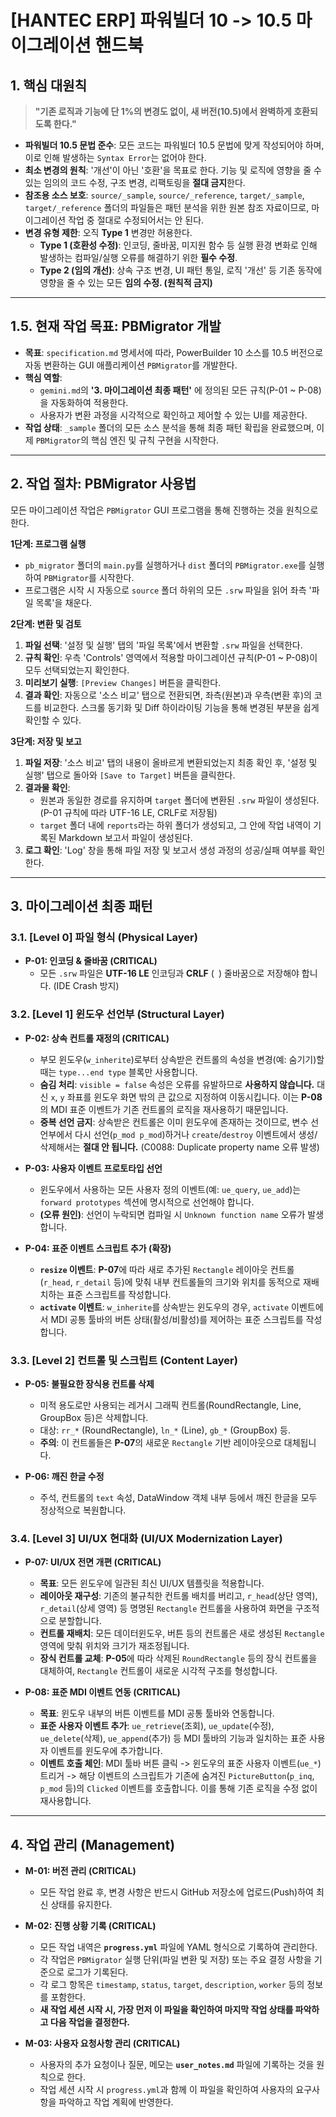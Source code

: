 # [HANTEC ERP] 파워빌더 10 -> 10.5 마이그레이션 핸드북

## 1. 핵심 대원칙

> **"기존 로직과 기능에 단 1%의 변경도 없이, 새 버전(10.5)에서 완벽하게 호환되도록 한다."**

- **파워빌더 10.5 문법 준수**: 모든 코드는 파워빌더 10.5 문법에 맞게 작성되어야 하며, 이로 인해 발생하는 `Syntax Error`는 없어야 한다.
- **최소 변경의 원칙**: '개선'이 아닌 '호환'을 목표로 한다. 기능 및 로직에 영향을 줄 수 있는 임의의 코드 수정, 구조 변경, 리팩토링을 **절대 금지**한다.
- **참조용 소스 보호**: `source/_sample`, `source/_reference`, `target/_sample`, `target/_reference` 폴더의 파일들은 패턴 분석을 위한 원본 참조 자료이므로, 마이그레이션 작업 중 절대로 수정되어서는 안 된다.
- **변경 유형 제한**: 오직 **Type 1** 변경만 허용한다.
    - **Type 1 (호환성 수정)**: 인코딩, 줄바꿈, 미지원 함수 등 실행 환경 변화로 인해 발생하는 컴파일/실행 오류를 해결하기 위한 **필수 수정**.
    - **Type 2 (임의 개선)**: 상속 구조 변경, UI 패턴 통일, 로직 '개선' 등 기존 동작에 영향을 줄 수 있는 모든 **임의 수정. (원칙적 금지)**

---

## 1.5. 현재 작업 목표: PBMigrator 개발

- **목표**: `specification.md` 명세서에 따라, PowerBuilder 10 소스를 10.5 버전으로 자동 변환하는 GUI 애플리케이션 `PBMigrator`를 개발한다.
- **핵심 역할**:
    - `gemini.md`의 **'3. 마이그레이션 최종 패턴'** 에 정의된 모든 규칙(P-01 ~ P-08)을 자동화하여 적용한다.
    - 사용자가 변환 과정을 시각적으로 확인하고 제어할 수 있는 UI를 제공한다.
- **작업 상태**: `_sample` 폴더의 모든 소스 분석을 통해 최종 패턴 확립을 완료했으며, 이제 `PBMigrator`의 핵심 엔진 및 규칙 구현을 시작한다.

---

## 2. 작업 절차: PBMigrator 사용법

모든 마이그레이션 작업은 `PBMigrator` GUI 프로그램을 통해 진행하는 것을 원칙으로 한다.

**1단계: 프로그램 실행**
- `pb_migrator` 폴더의 `main.py`를 실행하거나 `dist` 폴더의 `PBMigrator.exe`를 실행하여 `PBMigrator`를 시작한다.
- 프로그램은 시작 시 자동으로 `source` 폴더 하위의 모든 `.srw` 파일을 읽어 좌측 '파일 목록'을 채운다.

**2단계: 변환 및 검토**
1.  **파일 선택**: '설정 및 실행' 탭의 '파일 목록'에서 변환할 `.srw` 파일을 선택한다.
2.  **규칙 확인**: 우측 'Controls' 영역에서 적용할 마이그레이션 규칙(P-01 ~ P-08)이 모두 선택되었는지 확인한다.
3.  **미리보기 실행**: `[Preview Changes]` 버튼을 클릭한다.
4.  **결과 확인**: 자동으로 '소스 비교' 탭으로 전환되면, 좌측(원본)과 우측(변환 후)의 코드를 비교한다. 스크롤 동기화 및 Diff 하이라이팅 기능을 통해 변경된 부분을 쉽게 확인할 수 있다.

**3단계: 저장 및 보고**
1.  **파일 저장**: '소스 비교' 탭의 내용이 올바르게 변환되었는지 최종 확인 후, '설정 및 실행' 탭으로 돌아와 `[Save to Target]` 버튼을 클릭한다.
2.  **결과물 확인**:
    - 원본과 동일한 경로를 유지하며 `target` 폴더에 변환된 `.srw` 파일이 생성된다. (P-01 규칙에 따라 UTF-16 LE, CRLF로 저장됨)
    - `target` 폴더 내에 `reports`라는 하위 폴더가 생성되고, 그 안에 작업 내역이 기록된 Markdown 보고서 파일이 생성된다.
3.  **로그 확인**: 'Log' 창을 통해 파일 저장 및 보고서 생성 과정의 성공/실패 여부를 확인한다.

---

## 3. 마이그레이션 최종 패턴

### 3.1. [Level 0] 파일 형식 (Physical Layer)
- **P-01: 인코딩 & 줄바꿈 (CRITICAL)**
    - 모든 `.srw` 파일은 **UTF-16 LE** 인코딩과 **CRLF** (`
`) 줄바꿈으로 저장해야 합니다. (IDE Crash 방지)

### 3.2. [Level 1] 윈도우 선언부 (Structural Layer)
- **P-02: 상속 컨트롤 재정의 (CRITICAL)**
    - 부모 윈도우(`w_inherite`)로부터 상속받은 컨트롤의 속성을 변경(예: 숨기기)할 때는 `type...end type` 블록만 사용합니다.
    - **숨김 처리**: `visible = false` 속성은 오류를 유발하므로 **사용하지 않습니다.** 대신 `x`, `y` 좌표를 윈도우 화면 밖의 큰 값으로 지정하여 이동시킵니다. 이는 **P-08**의 MDI 표준 이벤트가 기존 컨트롤의 로직을 재사용하기 때문입니다.
    - **중복 선언 금지**: 상속받은 컨트롤은 이미 윈도우에 존재하는 것이므로, 변수 선언부에서 다시 선언(`p_mod p_mod`)하거나 `create`/`destroy` 이벤트에서 생성/삭제해서는 **절대 안 됩니다.** (C0088: Duplicate property name 오류 발생)

- **P-03: 사용자 이벤트 프로토타입 선언**
    - 윈도우에서 사용하는 모든 사용자 정의 이벤트(예: `ue_query`, `ue_add`)는 `forward prototypes` 섹션에 명시적으로 선언해야 합니다.
    - **(오류 원인)**: 선언이 누락되면 컴파일 시 `Unknown function name` 오류가 발생합니다.

- **P-04: 표준 이벤트 스크립트 추가 (확장)**
    - **`resize` 이벤트**: **P-07**에 따라 새로 추가된 `Rectangle` 레이아웃 컨트롤(`r_head`, `r_detail` 등)에 맞춰 내부 컨트롤들의 크기와 위치를 동적으로 재배치하는 표준 스크립트를 작성합니다.
    - **`activate` 이벤트**: `w_inherite`를 상속받는 윈도우의 경우, `activate` 이벤트에서 MDI 공통 툴바의 버튼 상태(활성/비활성)를 제어하는 표준 스크립트를 작성합니다.

### 3.3. [Level 2] 컨트롤 및 스크립트 (Content Layer)
- **P-05: 불필요한 장식용 컨트롤 삭제**
    - 미적 용도로만 사용되는 레거시 그래픽 컨트롤(RoundRectangle, Line, GroupBox 등)은 삭제합니다.
    - 대상: `rr_*` (RoundRectangle), `ln_*` (Line), `gb_*` (GroupBox) 등.
    - **주의**: 이 컨트롤들은 **P-07**의 새로운 `Rectangle` 기반 레이아웃으로 대체됩니다.

- **P-06: 깨진 한글 수정**
    - 주석, 컨트롤의 `text` 속성, DataWindow 객체 내부 등에서 깨진 한글을 모두 정상적으로 복원합니다.

### 3.4. [Level 3] UI/UX 현대화 (UI/UX Modernization Layer)
- **P-07: UI/UX 전면 개편 (CRITICAL)**
    - **목표**: 모든 윈도우에 일관된 최신 UI/UX 템플릿을 적용합니다.
    - **레이아웃 재구성**: 기존의 불규칙한 컨트롤 배치를 버리고, `r_head`(상단 영역), `r_detail`(상세 영역) 등 명명된 `Rectangle` 컨트롤을 사용하여 화면을 구조적으로 분할합니다.
    - **컨트롤 재배치**: 모든 데이터윈도우, 버튼 등의 컨트롤은 새로 생성된 `Rectangle` 영역에 맞춰 위치와 크기가 재조정됩니다.
    - **장식 컨트롤 교체**: **P-05**에 따라 삭제된 `RoundRectangle` 등의 장식 컨트롤을 대체하여, `Rectangle` 컨트롤이 새로운 시각적 구조를 형성합니다.

- **P-08: 표준 MDI 이벤트 연동 (CRITICAL)**
    - **목표**: 윈도우 내부의 버튼 이벤트를 MDI 공통 툴바와 연동합니다.
    - **표준 사용자 이벤트 추가**: `ue_retrieve`(조회), `ue_update`(수정), `ue_delete`(삭제), `ue_append`(추가) 등 MDI 툴바의 기능과 일치하는 표준 사용자 이벤트를 윈도우에 추가합니다.
    - **이벤트 호출 체인**: MDI 툴바 버튼 클릭 -> 윈도우의 표준 사용자 이벤트(`ue_*`) 트리거 -> 해당 이벤트의 스크립트가 기존에 숨겨진 `PictureButton`(`p_inq`, `p_mod` 등)의 `Clicked` 이벤트를 호출합니다. 이를 통해 기존 로직을 수정 없이 재사용합니다.

---

## 4. 작업 관리 (Management)

- **M-01: 버전 관리 (CRITICAL)**
    - 모든 작업 완료 후, 변경 사항은 반드시 GitHub 저장소에 업로드(Push)하여 최신 상태를 유지한다.

- **M-02: 진행 상황 기록 (CRITICAL)**
    - 모든 작업 내역은 **`progress.yml`** 파일에 YAML 형식으로 기록하여 관리한다.
    - 각 작업은 `PBMigrator` 실행 단위(파일 변환 및 저장) 또는 주요 결정 사항을 기준으로 로그가 기록된다.
    - 각 로그 항목은 `timestamp`, `status`, `target`, `description`, `worker` 등의 정보를 포함한다.
    - **새 작업 세션 시작 시, 가장 먼저 이 파일을 확인하여 마지막 작업 상태를 파악하고 다음 작업을 결정한다.**

- **M-03: 사용자 요청사항 관리 (CRITICAL)**
    - 사용자의 추가 요청이나 질문, 메모는 **`user_notes.md`** 파일에 기록하는 것을 원칙으로 한다.
    - 작업 세션 시작 시 `progress.yml`과 함께 이 파일을 확인하여 사용자의 요구사항을 파악하고 작업 계획에 반영한다.